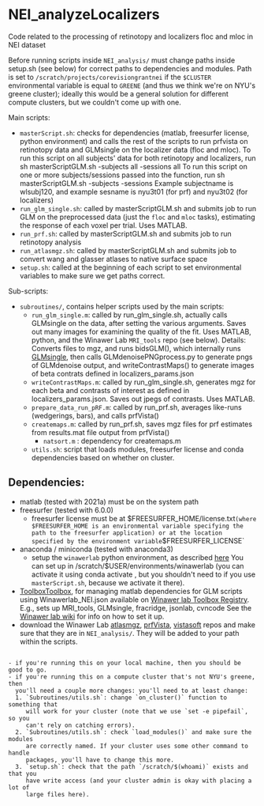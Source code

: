 # NEI_analyzeLocalizers

Code related to the processing of retinotopy and localizers floc and mloc in NEI dataset

Before running scripts inside `NEI_analysis/` must change paths inside
setup.sh (see below) for correct paths to dependencies and modules. Path is set to
`/scratch/projects/corevisiongrantnei` if the `$CLUSTER` environmental
variable is equal to `GREENE` (and thus we think we're on NYU's greene cluster);
ideally this would be a general solution for different compute clusters, but we
couldn't come up with one.

Main scripts:
- `masterScript.sh`: checks for dependencies (matlab, freesurfer license, python
environment) and calls the rest of the scripts to run prfvista on retinotopy data and GLMsingle on the localizer data (floc and mloc). 
To run this script on all subjects' data for both retinotopy and localizers, run sh masterScriptGLM.sh -subjects all -sessions all
To run this script on one or more subjects/sessions passed into the function, run sh masterScriptGLM.sh -subjects <subject1name> <subject2name> -sessions <sesname1> <sesname2>
Example subjectname is wlsubj120, and example sesname is nyu3t01 (for prf) and nyu3t02 (for localizers)
- `run_glm_single.sh`: called by masterScriptGLM.sh and submits job to run
  GLM on the preprocessed data (just the `floc` and `mloc` tasks), estimating the response of each voxel per trial. Uses MATLAB.
- `run_prf.sh`: called by masterScriptGLM.sh and submits job to run retinotopy analysis
- `run_atlasmgz.sh`: called by masterScriptGLM.sh and submits job to convert wang and glasser atlases to native surface space
- `setup.sh`: called at the beginning of each script to set environmental
  variables to make sure we get paths correct.

Sub-scripts:
- `subroutines/`, contains helper scripts used by the main scripts:
  - `run_glm_single.m`: called by run_glm_single.sh, actually calls GLMsingle on the data, after setting the
    various arguments. Saves out many images for examining the quality of the
    fit. Uses MATLAB, python, and the Winawer Lab `MRI_tools` repo (see below).
    Details: Converts files to mgz, and runs bidsGLM(), which internally runs [GLMsingle](https://github.com/cvnlab/GLMsingle), then calls GLMdenoisePNGprocess.py to generate pngs
    of GLMdenoise output, and writeContrastMaps() to generate images of beta contrats defined in localizers_params.json
  - `writeContrastMaps.m`: called by run_glm_single.sh, generates mgz for each beta and contrasts of interest as defined in localizers_params.json. Saves out jpegs of contrasts. Uses MATLAB.
  - `prepare_data_run_pRF.m`: called by run_prf.sh, averages like-runs (wedgerings, bars), and calls prfVista()
  - `createmaps.m`: called by run_prf.sh, saves mgz files for prf estimates from results.mat file output from prfVista()
     - `natsort.m` : dependency for createmaps.m
  - `utils.sh`: script that loads modules, freesurfer license and conda dependencies based on whether on cluster.


## Dependencies:
- matlab (tested with 2021a) must be on the system path
- freesurfer (tested with 6.0.0)
  - freesurfer license must be at $FREESURFER_HOME/license.txt` (where $FREESURFER_HOME is an environmental variable specifying the path to the freesurfer application) or at the location specified by the environment variable `$FREESURFER_LICENSE`
- anaconda / miniconda (tested with anaconda3)
  - setup the `winawerlab` python environment, as described
    [here](https://wikis.nyu.edu/display/winawerlab/Python+and+Conda)
    You can set up in /scratch/$USER/environments/winawerlab
    (you can activate it using conda activate <path>, but you shouldn't need to if
    you use `masterScript.sh`, because we activate it there).
- [ToolboxToolbox](https://github.com/ToolboxHub/ToolboxToolbox), for managing
  matlab dependencies for GLM scripts using Winawerlab_NEI.json available on 
  [Winawer lab Toolbox Registry](https://github.com/WinawerLab/ToolboxRegistry).
  E.g., sets up MRI_tools, GLMsingle, fracridge, jsonlab, cvncode 
  See the [Winawer lab
  wiki](https://wikis.nyu.edu/display/winawerlab/ToolboxToolbox) for info on how
  to set it up.
- download the Winawer Lab
  [atlasmgz](https://github.com/WinawerLab/atlasmgz), 
  [prfVista](https://github.com/jankurzawski/prfVista), 
  [vistasoft](https://github.com/vistalab/vistasoft) 
  repos and make sure that they are in `NEI_analysis/`. They will be added to your path within the scripts.

```

- if you're running this on your local machine, then you should be good to go.
- if you're running this on a compute cluster that's not NYU's greene, then
  you'll need a couple more changes: you'll need to at least change:
  1. `Subroutines/utils.sh`: change `on_cluster()` function to something that
     will work for your cluster (note that we use `set -e pipefail`, so you
     can't rely on catching errors).
  2. `Subroutines/utils.sh`: check `load_modules()` and make sure the modules
     are correctly named. If your cluster uses some other command to handle
     packages, you'll have to change this more.
  3. `setup.sh`: check that the path `/scratch/$(whoami)` exists and that you
     have write access (and your cluster admin is okay with placing a lot of
     large files here).
